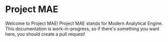 # Project MAE
Welcome to Project MAE! Project MAE stands for Modern Analytical Engine. This documentation is work-in-progress, so if there's something you want here, you should create a pull request!

